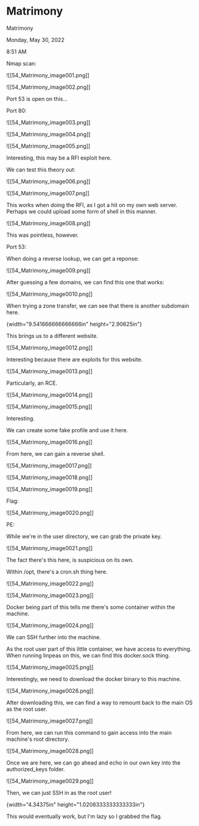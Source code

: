# Matrimony

Matrimony

Monday, May 30, 2022

8:51 AM

Nmap scan:

!\[\[54\_Matrimony\_image001.png]]

&#x20;

!\[\[54\_Matrimony\_image002.png]]

&#x20;

Port 53 is open on this...

&#x20;

Port 80:

!\[\[54\_Matrimony\_image003.png]]

&#x20;

!\[\[54\_Matrimony\_image004.png]]

&#x20;

!\[\[54\_Matrimony\_image005.png]]

&#x20;

Interesting, this may be a RFI exploit here.

We can test this theory out:

!\[\[54\_Matrimony\_image006.png]]

&#x20;

!\[\[54\_Matrimony\_image007.png]]

&#x20;

This works when doing the RFI, as I got a hit on my own web server. Perhaps we could upload some form of shell in this manner.

!\[\[54\_Matrimony\_image008.png]]

&#x20;

This was pointless, however.

&#x20;

Port 53:

When doing a reverse lookup, we can get a reponse:

!\[\[54\_Matrimony\_image009.png]]

&#x20;

After guessing a few domains, we can find this one that works:

!\[\[54\_Matrimony\_image0010.png]]

&#x20;

When trying a zone transfer, we can see that there is another subdomain here.

{width="9.541666666666666in" height="2.90625in"}

&#x20;

This brings us to a different website.

!\[\[54\_Matrimony\_image0012.png]]

&#x20;

Interesting because there are exploits for this website.

!\[\[54\_Matrimony\_image0013.png]]

&#x20;

Particularly, an RCE.

!\[\[54\_Matrimony\_image0014.png]]

&#x20;

!\[\[54\_Matrimony\_image0015.png]]

&#x20;

Interesting.

We can create some fake profile and use it here.

!\[\[54\_Matrimony\_image0016.png]]

&#x20;

From here, we can gain a reverse shell.

!\[\[54\_Matrimony\_image0017.png]]

&#x20;

!\[\[54\_Matrimony\_image0018.png]]

&#x20;

!\[\[54\_Matrimony\_image0019.png]]

&#x20;

Flag:

!\[\[54\_Matrimony\_image0020.png]]

&#x20;

PE:

While we're in the user directory, we can grab the private key.

!\[\[54\_Matrimony\_image0021.png]]

&#x20;

The fact there's this here, is suspicious on its own.

&#x20;

Within /opt, there's a cron.sh thing here.

!\[\[54\_Matrimony\_image0022.png]]

&#x20;

!\[\[54\_Matrimony\_image0023.png]]

&#x20;

Docker being part of this tells me there's some container within the machine.

!\[\[54\_Matrimony\_image0024.png]]

&#x20;

We can SSH further into the machine.

As the root user part of this little container, we have access to everything. When running linpeas on this, we can find this docker.sock thing.

!\[\[54\_Matrimony\_image0025.png]]

&#x20;

Interestingly, we need to download the docker binary to this machine.

!\[\[54\_Matrimony\_image0026.png]]

&#x20;

After downloading this, we can find a way to remount back to the main OS as the root user.

!\[\[54\_Matrimony\_image0027.png]]

&#x20;

From here, we can run this command to gain access into the main machine's root directory.

!\[\[54\_Matrimony\_image0028.png]]

&#x20;

Once we are here, we can go ahead and echo in our own key into the authorized\_keys folder.

&#x20;

!\[\[54\_Matrimony\_image0029.png]]

&#x20;

Then, we can just SSH in as the root user!

{width="4.34375in" height="1.0208333333333333in"}

&#x20;

This would eventually work, but I'm lazy so I grabbed the flag.

&#x20;
